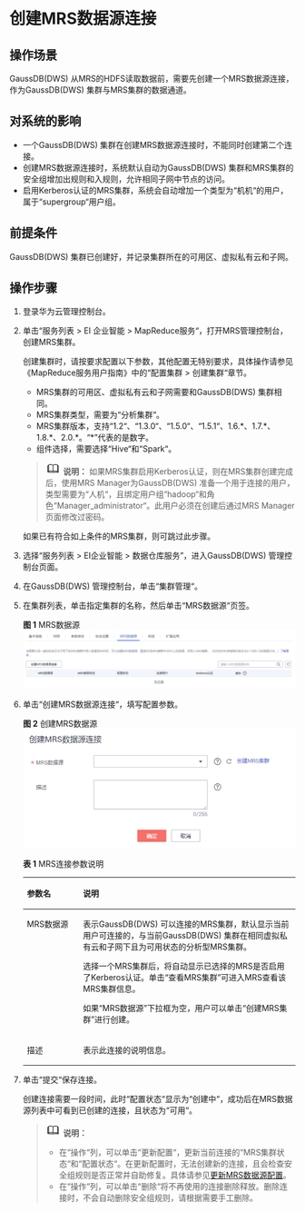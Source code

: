 # 创建MRS数据源连接<a name="dws_01_0059"></a>

## 操作场景<a name="section31806539111657"></a>

GaussDB\(DWS\) 从MRS的HDFS读取数据前，需要先创建一个MRS数据源连接，作为GaussDB\(DWS\) 集群与MRS集群的数据通道。

## 对系统的影响<a name="section6669021616559"></a>

-   一个GaussDB\(DWS\) 集群在创建MRS数据源连接时，不能同时创建第二个连接。
-   创建MRS数据源连接时，系统默认自动为GaussDB\(DWS\) 集群和MRS集群的安全组增加出规则和入规则，允许相同子网中节点的访问。
-   启用Kerberos认证的MRS集群，系统会自动增加一个类型为“机机“的用户，属于“supergroup“用户组。

## 前提条件<a name="section45940751111911"></a>

GaussDB\(DWS\) 集群已创建好，并记录集群所在的可用区、虚拟私有云和子网。

## 操作步骤<a name="section4276196111818"></a>

1.  登录华为云管理控制台。
2.  单击“服务列表 \> EI 企业智能  \> MapReduce服务“，打开MRS管理控制台，创建MRS集群。

    创建集群时，请按要求配置以下参数，其他配置无特别要求，具体操作请参见《MapReduce服务用户指南》中的“配置集群 \> 创建集群“章节。

    -   MRS集群的可用区、虚拟私有云和子网需要和GaussDB\(DWS\) 集群相同。
    -   MRS集群类型，需要为“分析集群“。
    -   MRS集群版本，支持“1.2“、“1.3.0“、“1.5.0“、“1.5.1“、1.6.\*、1.7.\*、1.8.\*、2.0.\*。“\*”代表的是数字。
    -   组件选择，需要选择“Hive“和“Spark“。

    >![](public_sys-resources/icon-note.gif) **说明：** 
    >如果MRS集群启用Kerberos认证，则在MRS集群创建完成后，使用MRS Manager为GaussDB\(DWS\) 准备一个用于连接的用户，类型需要为“人机“，且绑定用户组“hadoop“和角色“Manager\_administrator“。此用户必须在创建后通过MRS Manager页面修改过密码。

    如果已有符合如上条件的MRS集群，则可跳过此步骤。

3.  选择“服务列表 \> EI企业智能 \> 数据仓库服务”，进入GaussDB\(DWS\) 管理控制台页面。
4.  在GaussDB\(DWS\) 管理控制台，单击“集群管理“。
5.  在集群列表，单击指定集群的名称，然后单击“MRS数据源“页签。

    **图 1**  MRS数据源<a name="fig131106247521"></a>  
    ![](figures/MRS数据源.png "MRS数据源")

6.  单击“创建MRS数据源连接“，填写配置参数。

    **图 2**  创建MRS数据源<a name="fig20566195955312"></a>  
    ![](figures/创建MRS数据源.png "创建MRS数据源")

    **表 1**  MRS连接参数说明

    <a name="table23910031142621"></a>
    <table><thead align="left"><tr id="row53231825142621"><th class="cellrowborder" valign="top" width="20.57%" id="mcps1.2.3.1.1"><p id="p17077205142621"><a name="p17077205142621"></a><a name="p17077205142621"></a>参数名</p>
    </th>
    <th class="cellrowborder" valign="top" width="79.43%" id="mcps1.2.3.1.2"><p id="p41076347142621"><a name="p41076347142621"></a><a name="p41076347142621"></a>说明</p>
    </th>
    </tr>
    </thead>
    <tbody><tr id="row14104303142621"><td class="cellrowborder" valign="top" width="20.57%" headers="mcps1.2.3.1.1 "><p id="p1597924142621"><a name="p1597924142621"></a><a name="p1597924142621"></a>MRS数据源</p>
    </td>
    <td class="cellrowborder" valign="top" width="79.43%" headers="mcps1.2.3.1.2 "><p id="p62323042142621"><a name="p62323042142621"></a><a name="p62323042142621"></a>表示GaussDB(DWS) 可以连接的MRS集群，默认显示当前用户可连接的，与当前GaussDB(DWS) 集群在相同虚拟私有云和子网下且为可用状态的分析型MRS集群。</p>
    <p id="p14147512557"><a name="p14147512557"></a><a name="p14147512557"></a>选择一个MRS集群后，将自动显示已选择的MRS是否启用了Kerberos认证。单击<span class="uicontrol" id="uicontrol1365112144205"><a name="uicontrol1365112144205"></a><a name="uicontrol1365112144205"></a>“查看MRS集群”</span>可进入MRS查看该MRS集群信息。</p>
    <p id="p186481114112016"><a name="p186481114112016"></a><a name="p186481114112016"></a>如果<span class="parmname" id="parmname1528154619198"><a name="parmname1528154619198"></a><a name="parmname1528154619198"></a>“MRS数据源”</span>下拉框为空，用户可以单击<span class="uicontrol" id="uicontrol55281646181915"><a name="uicontrol55281646181915"></a><a name="uicontrol55281646181915"></a>“创建MRS集群”</span>进行创建。</p>
    </td>
    </tr>
    <tr id="row895856614324"><td class="cellrowborder" valign="top" width="20.57%" headers="mcps1.2.3.1.1 "><p id="p5455528514324"><a name="p5455528514324"></a><a name="p5455528514324"></a>描述</p>
    </td>
    <td class="cellrowborder" valign="top" width="79.43%" headers="mcps1.2.3.1.2 "><p id="p5690199714324"><a name="p5690199714324"></a><a name="p5690199714324"></a>表示此连接的说明信息。</p>
    </td>
    </tr>
    </tbody>
    </table>

7.  单击“提交“保存连接。

    创建连接需要一段时间，此时“配置状态“显示为“创建中“，成功后在MRS数据源列表中可看到已创建的连接，且状态为“可用“。

    >![](public_sys-resources/icon-note.gif) **说明：** 
    >-   在“操作“列，可以单击“更新配置“，更新当前连接的“MRS集群状态“和“配置状态“。在更新配置时，无法创建新的连接，且会检查安全组规则是否正常并自助修复。具体请参见[更新MRS数据源配置](更新MRS数据源配置.md)。
    >-   在“操作“列，可以单击“删除“将不再使用的连接删除释放。删除连接时，不会自动删除安全组规则，请根据需要手工删除。


